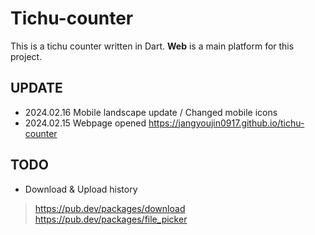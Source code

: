 # Tichu-counter

This is a tichu counter written in Dart.
**Web** is a main platform for this project.

## UPDATE

- 2024.02.16 Mobile landscape update / Changed mobile icons
- 2024.02.15 Webpage opened https://jangyoujin0917.github.io/tichu-counter

## TODO

- Download & Upload history

> https://pub.dev/packages/download \
> https://pub.dev/packages/file_picker
